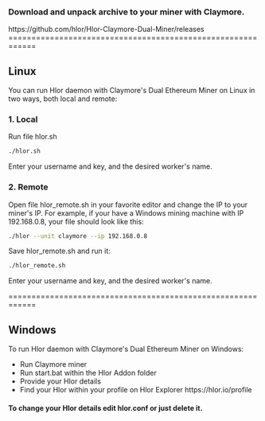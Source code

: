 <h3>Download  and unpack archive to your miner with Claymore. </h3>
https://github.com/hlor/Hlor-Claymore-Dual-Miner/releases
============================================================
<h2>Linux</h2>
<p>You can run Hlor daemon with Claymore's Dual Ethereum Miner on Linux in two ways, both local and remote:</p>
<h3>1. Local</h3>
<p>Run file hlor.sh</p>

```bash
./hlor.sh
```
<p>Enter your username and key, and the desired worker's name. </p>

<h3>2. Remote</h3>
<p>Open file hlor_remote.sh in your favorite editor and change the IP to your miner's IP. For example,
if your have a Windows mining machine with IP 192.168.0.8, your file should look like this:</p>

```bash
./hlor --unit claymore --ip 192.168.0.8
```

<p>Save hlor_remote.sh and run it: </p>

```bash
./hlor_remote.sh
```

<p>Enter your username and key, and the desired worker's name. </p>

============================================================
<h2>Windows</h2>

<p>To run Hlor daemon with Claymore's Dual Ethereum Miner on Windows:</p>
<ul>
<li>Run Claymore miner</li>
<li>Run start.bat within the Hlor Addon folder</li>
<li>Provide your Hlor details</li>
<li>Find your Hlor within your profile on Hlor Explorer https://hlor.io/profile</li>
</ul>
<h4>To change your Hlor details edit hlor.conf or just delete it.</h4>
